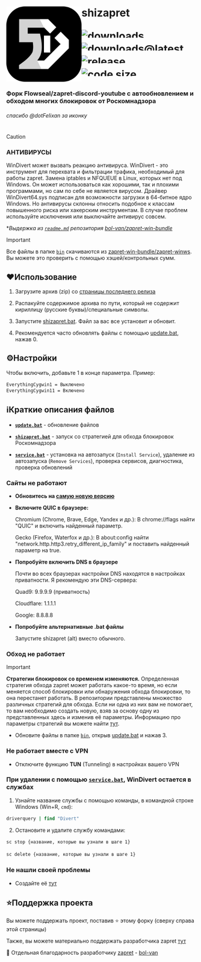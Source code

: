 <div>
  <img src="./.github/Image/shizapret.svg" width="200" height="200" align="left">
  <h1>
   <p align="left">shizapret</p>
  <a href="https://www.github.com/sch-izo/shizapret/releases/"><img alt="downloads"
    src="https://img.shields.io/github/downloads/sch-izo/shizapret/total?labelColor=161616&color=242424" height="21" align="left"/></a>
  </a>
  <br>
  <a href="https://www.github.com/sch-izo/shizapret/releases/latest"><img alt="downloads@latest"
    src="https://img.shields.io/github/downloads/sch-izo/shizapret/latest/total?labelColor=161616&color=242424" height="21" align="left"/></a>
  </a>
  <br>
  <a href="https://www.github.com/sch-izo/shizapret/releases/""><img alt="release"
    src="https://img.shields.io/github/v/release/sch-izo/shizapret?labelColor=161616&color=242424" height="21" align="left"/></a>
  </a>
  <br>
  <a href="https://www.github.com/sch-izo/shizapret/tree/main"><img alt="code size"
    src="https://img.shields.io/github/languages/code-size/sch-izo/shizapret?labelColor=161616&color=242424" height="21" align="left"/></a>
  </a>
  <br>
</div>

### Форк Flowseal/zapret-discord-youtube c автообновлением и обходом многих блокировок от Роскомнадзора

###### спасибо @dotFelixan за иконку

#

> [!CAUTION]
>
> ### АНТИВИРУСЫ
> WinDivert может вызвать реакцию антивируса.
> WinDivert - это инструмент для перехвата и фильтрации трафика, необходимый для работы zapret.
> Замена iptables и NFQUEUE в Linux, которых нет под Windows.
> Он может использоваться как хорошими, так и плохими программами, но сам по себе не является вирусом.
> Драйвер WinDivert64.sys подписан для возможности загрузки в 64-битное ядро Windows.
> Но антивирусы склонны относить подобное к классам повышенного риска или хакерским инструментам.
> В случае проблем используйте исключения или выключайте антивирус совсем.
>
> **Выдержка из [`readme.md`](https://github.com/bol-van/zapret-win-bundle/blob/master/readme.md#%D0%B0%D0%BD%D1%82%D0%B8%D0%B2%D0%B8%D1%80%D1%83%D1%81%D1%8B) репозитория [bol-van/zapret-win-bundle](https://github.com/bol-van/zapret-win-bundle)*

> [!IMPORTANT]
> Все файлы в папке [`bin`](./bin) скачиваются из [zapret-win-bundle/zapret-winws](https://github.com/bol-van/zapret-win-bundle/tree/master/zapret-winws). Вы можете это проверить с помощью хэшей/контрольных сумм.

## ❤Использование

1. Загрузите архив (zip) со [страницы последнего релиза](https://github.com/sch-izo/shizapret/releases/latest)

2. Распакуйте содержимое архива по пути, который не содержит кириллицу (русские буквы)/специальные символы.

3. Запустите [shizapret.bat](./shizapret.bat). Файл за вас все установит и обновит.

4. Рекомендуется часто обновлять файлы с помощью [update.bat](./update.bat), нажав 0.

## ⚙️Настройки

Чтобы включить, добавьте 1 в конце параметра. Пример:
```
EverythingCygwin1 = Выключено
EverythingCygwin11 = Включено
```

## ℹ️Краткие описания файлов

- [**`update.bat`**](./update.bat) - обновление файлов

- [**`shizapret.bat`**](./shizapret.bat) - запуск со стратегией для обхода блокировок Роскомнадзора

- [**`service.bat`**](./service.bat) - установка на автозапуск (`Install Service`), удаление из автозапуска (`Remove Services`), проверка сервисов, диагностика, проверка обновлений

### Сайты не работают

- **Обновитесь на [самую новую версию](https://www.github.com/sch-izo/shizapret/releases/latest)**

- **Включите QUIC в браузере:**

  Chromium (Chrome, Brave, Edge, Yandex и др.): В chrome://flags найти "QUIC" и включить найденный параметр.

  Gecko (Firefox, Waterfox и др.): В about:config найти "network.http.http3.retry_different_ip_family" и поставить найденный параметр на true.

- **Попробуйте включить DNS в браузере**

  Почти во всех браузерах настройки DNS находятся в настройках приватности. Я рекомендую эти DNS-сервера:
  
  Quad9: 9.9.9.9 (приватность)

  Cloudflare: 1.1.1.1

  Google: 8.8.8.8

- **Попробуйте альтернативные .bat файлы**

  Запустите shizapret (alt) вместо обычного.

### Обход не работает

> [!IMPORTANT]
> **Стратегии блокировок со временем изменяются.**
> Определенная стратегия обхода zapret может работать какое-то время, но если меняется способ блокировки или обнаружения обхода блокировки, то она перестанет работать.
> В репозитории представлены множество различных стратегий для обхода. Если ни одна из них вам не помогает, то вам необходимо создать новую, взяв за основу одну из представленных здесь и изменив её параметры.
> Информацию про параметры стратегий вы можете найти [тут](https://github.com/bol-van/zapret/blob/master/docs/readme.md#nfqws).

- Обновите файлы в папке [`bin`](./bin), открыв [update.bat](./update.bat) и нажав 3.

### Не работает вместе с VPN

- Отключите функцию **TUN** (Tunneling) в настройках вашего VPN

### При удалении с помощью [**`service.bat`**](./service.bat), WinDivert остается в службах

1. Узнайте название службы с помощью команды, в командной строке Windows (Win+R, `cmd`):

```cmd
driverquery | find "Divert"
```

2. Остановите и удалите службу командами:

```cmd
sc stop {название, которые вы узнали в шаге 1}

sc delete {название, которые вы узнали в шаге 1}
```

### Не нашли своей проблемы

* Создайте её [тут](https://github.com/sch-izo/shizapret/issues)

## ⭐Поддержка проекта

Вы можете поддержать проект, поставив :star: этому форку (сверху справа этой страницы)

Также, вы можете материально поддержать разработчика zapret [тут](https://github.com/bol-van/zapret/issues/590#issuecomment-2408866758)

💖 Отдельная благодарность разработчику [zapret](https://github.com/bol-van/zapret) - [bol-van](https://github.com/bol-van)
